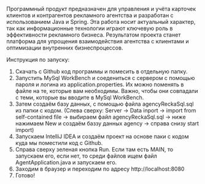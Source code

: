 Программный продукт предназначен для управления и учёта карточек клиентов и контрагентов рекламного агентства и разработан с использованием Java и Spring. Эта работа носит актуальный характер, так как информационные технологии играют ключевую роль в эффективности рекламного бизнеса. 
Результатом проекта станет платформа для упрощения взаимодействия агентства с клиентами и оптимизации внутренних бизнеспроцессов.

Инструкция по запуску:
1) Скачать с Github код программы и помесить в отдельную папку.
2) Запустить MySql WorkBench и соедениться с сервером с помощью пароля и логина из application.properties. Их можно поменять в файле на те, которые вам необходимы. Важно, чтобы они совпадали с теми, которые вы вводите в MySql WorkBench.
3) Затем создаём базу данных, с помощью файла agencyReckaSql.sql из папки с кодом. (Слева сверху: Server -> Data inport -> import from self-contained file -> выбираем файл agencyReckaSql.sql -> ниже нажимаем New и создаём баззу данных agency -> справа снизу start import)
4) Запускаем IntelliJ IDEA и создаём проект на основе паки с кодом куда мы поместили код с Github.
5) Справа сверху зеленая кнопка Run. Если там есть MAIN, то запускаем его, если нет, то среди файлов ищем файл AgentApplication.java и запускаем его.
6) Заходим в браузер и переходим по адресу http://localhost:8080
7) Готово!
